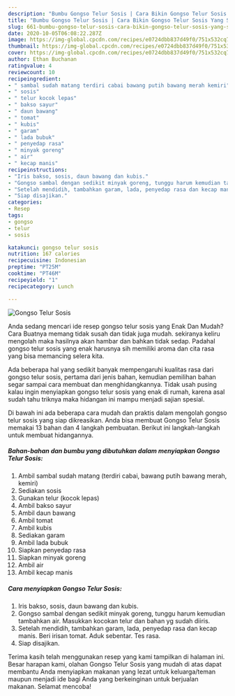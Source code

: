 ```yaml
---
description: "Bumbu Gongso Telur Sosis | Cara Bikin Gongso Telur Sosis Yang Sempurna"
title: "Bumbu Gongso Telur Sosis | Cara Bikin Gongso Telur Sosis Yang Sempurna"
slug: 661-bumbu-gongso-telur-sosis-cara-bikin-gongso-telur-sosis-yang-sempurna
date: 2020-10-05T06:08:22.287Z
image: https://img-global.cpcdn.com/recipes/e0724dbb837d49f0/751x532cq70/gongso-telur-sosis-foto-resep-utama.jpg
thumbnail: https://img-global.cpcdn.com/recipes/e0724dbb837d49f0/751x532cq70/gongso-telur-sosis-foto-resep-utama.jpg
cover: https://img-global.cpcdn.com/recipes/e0724dbb837d49f0/751x532cq70/gongso-telur-sosis-foto-resep-utama.jpg
author: Ethan Buchanan
ratingvalue: 4
reviewcount: 10
recipeingredient:
- " sambal sudah matang terdiri cabai bawang putih bawang merah kemiri"
- " sosis"
- " telur kocok lepas"
- " bakso sayur"
- " daun bawang"
- " tomat"
- " kubis"
- " garam"
- " lada bubuk"
- " penyedap rasa"
- " minyak goreng"
- " air"
- " kecap manis"
recipeinstructions:
- "Iris bakso, sosis, daun bawang dan kubis."
- "Gongso sambal dengan sedikit minyak goreng, tunggu harum kemudian tambahkan air. Masukkan kocokan telur dan bahan yg sudah diiris."
- "Setelah mendidih, tambahkan garam, lada, penyedap rasa dan kecap manis. Beri irisan tomat. Aduk sebentar. Tes rasa."
- "Siap disajikan."
categories:
- Resep
tags:
- gongso
- telur
- sosis

katakunci: gongso telur sosis 
nutrition: 167 calories
recipecuisine: Indonesian
preptime: "PT25M"
cooktime: "PT46M"
recipeyield: "1"
recipecategory: Lunch

---
```



![Gongso Telur Sosis](https://img-global.cpcdn.com/recipes/e0724dbb837d49f0/751x532cq70/gongso-telur-sosis-foto-resep-utama.jpg)

Anda sedang mencari ide resep gongso telur sosis yang Enak Dan Mudah? Cara Buatnya memang tidak susah dan tidak juga mudah. sekiranya keliru mengolah maka hasilnya akan hambar dan bahkan tidak sedap. Padahal gongso telur sosis yang enak harusnya sih memiliki aroma dan cita rasa yang bisa memancing selera kita.



Ada beberapa hal yang sedikit banyak mempengaruhi kualitas rasa dari gongso telur sosis, pertama dari jenis bahan, kemudian pemilihan bahan segar sampai cara membuat dan menghidangkannya. Tidak usah pusing kalau ingin menyiapkan gongso telur sosis yang enak di rumah, karena asal sudah tahu triknya maka hidangan ini mampu menjadi sajian spesial.


Di bawah ini ada beberapa cara mudah dan praktis dalam mengolah gongso telur sosis yang siap dikreasikan. Anda bisa membuat Gongso Telur Sosis memakai 13 bahan dan 4 langkah pembuatan. Berikut ini langkah-langkah untuk membuat hidangannya.

<!--inarticleads1-->

##### Bahan-bahan dan bumbu yang dibutuhkan dalam menyiapkan Gongso Telur Sosis:

1. Ambil  sambal sudah matang (terdiri cabai, bawang putih bawang merah, kemiri)
1. Sediakan  sosis
1. Gunakan  telur (kocok lepas)
1. Ambil  bakso sayur
1. Ambil  daun bawang
1. Ambil  tomat
1. Ambil  kubis
1. Sediakan  garam
1. Ambil  lada bubuk
1. Siapkan  penyedap rasa
1. Siapkan  minyak goreng
1. Ambil  air
1. Ambil  kecap manis




<!--inarticleads2-->

##### Cara menyiapkan Gongso Telur Sosis:

1. Iris bakso, sosis, daun bawang dan kubis.
1. Gongso sambal dengan sedikit minyak goreng, tunggu harum kemudian tambahkan air. Masukkan kocokan telur dan bahan yg sudah diiris.
1. Setelah mendidih, tambahkan garam, lada, penyedap rasa dan kecap manis. Beri irisan tomat. Aduk sebentar. Tes rasa.
1. Siap disajikan.




Terima kasih telah menggunakan resep yang kami tampilkan di halaman ini. Besar harapan kami, olahan Gongso Telur Sosis yang mudah di atas dapat membantu Anda menyiapkan makanan yang lezat untuk keluarga/teman maupun menjadi ide bagi Anda yang berkeinginan untuk berjualan makanan. Selamat mencoba!
